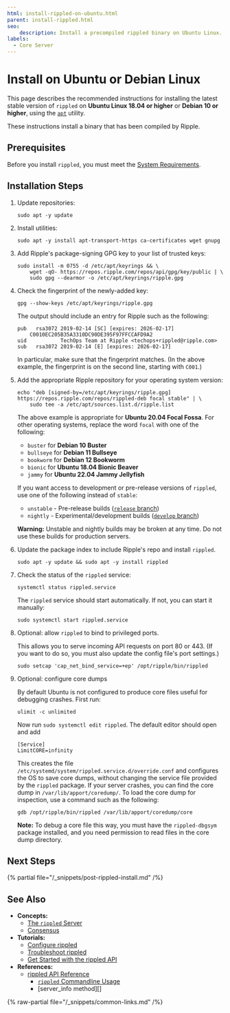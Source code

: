 ```yaml
---
html: install-rippled-on-ubuntu.html
parent: install-rippled.html
seo:
    description: Install a precompiled rippled binary on Ubuntu Linux.
labels:
  - Core Server
---
```

# Install on Ubuntu or Debian Linux

This page describes the recommended instructions for installing the latest stable version of `rippled` on **Ubuntu Linux 18.04 or higher** or **Debian 10 or higher**, using the [`apt`](https://ubuntu.com/server/docs) utility.

These instructions install a binary that has been compiled by Ripple.


## Prerequisites

Before you install `rippled`, you must meet the [System Requirements](system-requirements.md).


## Installation Steps

1. Update repositories:

    ```
    sudo apt -y update
    ```

2. Install utilities:

    ```
    sudo apt -y install apt-transport-https ca-certificates wget gnupg
    ```

3. Add Ripple's package-signing GPG key to your list of trusted keys:

    ```
    sudo install -m 0755 -d /etc/apt/keyrings && \
        wget -qO- https://repos.ripple.com/repos/api/gpg/key/public | \
        sudo gpg --dearmor -o /etc/apt/keyrings/ripple.gpg
    ```


4. Check the fingerprint of the newly-added key:

    ```
    gpg --show-keys /etc/apt/keyrings/ripple.gpg
    ```

    The output should include an entry for Ripple such as the following:

    ```
    pub   rsa3072 2019-02-14 [SC] [expires: 2026-02-17]
        C0010EC205B35A3310DC90DE395F97FFCCAFD9A2
    uid           TechOps Team at Ripple <techops+rippled@ripple.com>
    sub   rsa3072 2019-02-14 [E] [expires: 2026-02-17]
    ```


    In particular, make sure that the fingerprint matches. (In the above example, the fingerprint is on the second line, starting with `C001`.)

5. Add the appropriate Ripple repository for your operating system version:

    ```
    echo "deb [signed-by=/etc/apt/keyrings/ripple.gpg] https://repos.ripple.com/repos/rippled-deb focal stable" | \
        sudo tee -a /etc/apt/sources.list.d/ripple.list
    ```

    The above example is appropriate for **Ubuntu 20.04 Focal Fossa**. For other operating systems, replace the word `focal` with one of the following:

    - `buster` for **Debian 10 Buster**
    - `bullseye` for **Debian 11 Bullseye**
    - `bookworm` for **Debian 12 Bookworm**
    - `bionic` for **Ubuntu 18.04 Bionic Beaver**
    - `jammy` for **Ubuntu 22.04 Jammy Jellyfish**

    If you want access to development or pre-release versions of `rippled`, use one of the following instead of `stable`:

    - `unstable` - Pre-release builds ([`release` branch](https://github.com/XRPLF/rippled/tree/release))
    - `nightly` - Experimental/development builds ([`develop` branch](https://github.com/XRPLF/rippled/tree/develop))

    **Warning:** Unstable and nightly builds may be broken at any time. Do not use these builds for production servers.

6. Update the package index to include Ripple's repo and install `rippled`.

    ```
    sudo apt -y update && sudo apt -y install rippled
    ```


7. Check the status of the `rippled` service:

    ```
    systemctl status rippled.service
    ```

    The `rippled` service should start automatically. If not, you can start it manually:

    ```
    sudo systemctl start rippled.service
    ```


8. Optional: allow `rippled` to bind to privileged ports.

    This allows you to serve incoming API requests on port 80 or 443. (If you want to do so, you must also update the config file's port settings.)

    ```
    sudo setcap 'cap_net_bind_service=+ep' /opt/ripple/bin/rippled
    ```


9. Optional: configure core dumps

    By default Ubuntu is not configured to produce core files useful for debugging crashes.
    First run:
    
    ```
    ulimit -c unlimited
    ```
    
    Now run `sudo systemctl edit rippled`. The default editor should open and add

    ```
    [Service]
    LimitCORE=infinity
    ```

    This creates the file `/etc/systemd/system/rippled.service.d/override.conf` and configures the OS to save core dumps, without changing the service file provided by the `rippled` package. If your server crashes, you can find the core dump in `/var/lib/apport/coredump/`. To load the core dump for inspection, use a command such as the following:

    ```
    gdb /opt/ripple/bin/rippled /var/lib/apport/coredump/core
    ```

    **Note:** To debug a core file this way, you must have the `rippled-dbgsym` package installed, and you need permission to read files in the core dump directory.


## Next Steps

{% partial file="/_snippets/post-rippled-install.md" /%}



## See Also

- **Concepts:**
    - [The `rippled` Server](../../concepts/networks-and-servers/index.md)
    - [Consensus](../../concepts/consensus-protocol/index.md)
- **Tutorials:**
    - [Configure rippled](../configuration/index.md)
    - [Troubleshoot rippled](../troubleshooting/index.md)
    - [Get Started with the rippled API](../../tutorials/get-started/get-started-using-http-websocket-apis.md)
- **References:**
    - [rippled API Reference](../../references/http-websocket-apis/index.md)
        - [`rippled` Commandline Usage](../commandline-usage.md)
        - [server_info method][]

{% raw-partial file="/_snippets/common-links.md" /%}
